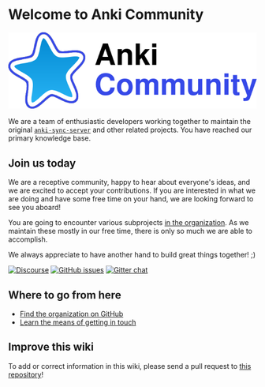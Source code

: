 # Welcome to Anki Community

![Anki Community ogo](./assets/anki_community.png)


We are a team of enthusiastic developers working together to maintain the original [`anki-sync-server`](/Projects/anki-sync-server/) and other related projects. You have reached our primary knowledge base.

## Join us today

We are a receptive community, happy to hear about everyone's ideas, and we are excited to accept your contributions. If you are interested in what we are doing and have some free time on your hand, we are looking forward to see you aboard!

You are going to encounter various subprojects [in the organization](https://github.com/ankicommunity/). As we maintain these mostly in our free time, there is only so much we are able to accomplish.

We always appreciate to have another hand to build great things together! ;)


[![Discourse](https://img.shields.io/discourse/users?server=https%3A%2F%2Fankicommunity.discourse.group%2F)](https://ankicommunity.discourse.group/) [![GitHub issues](https://img.shields.io/github/stars/ankicommunity?style=social)](https://github.com/ankicommunity) [![Gitter chat](https://badges.gitter.im/gitterHQ/gitter.png)](https://gitter.im/ankicommunity/community)

## Where to go from here

* [Find the organization on GitHub](https://github.com/ankicommunity/)
* [Learn the means of getting in touch](/How%20to%20contact%20us/our_forums/)

## Improve this wiki

To add or correct information in this wiki, please send a pull request to [this repository](https://github.com/ankicommunity/ankicommunity.github.io)!